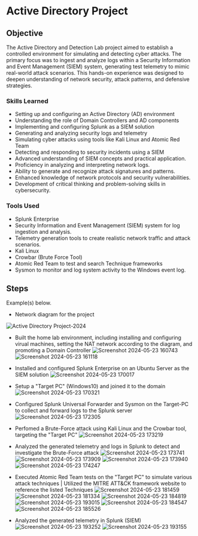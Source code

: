 # Active Directory Project

## Objective

The Active Directory and Detection Lab project aimed to establish a controlled environment for simulating and detecting cyber attacks. The primary focus was to ingest and analyze logs within a Security Information and Event Management (SIEM) system, generating test telemetry to mimic real-world attack scenarios. This hands-on experience was designed to deepen understanding of network security, attack patterns, and defensive strategies.

### Skills Learned

- Setting up and configuring an Active Directory (AD) environment
- Understanding the role of Domain Controllers and AD components
- Implementing and configuring Splunk as a SIEM solution
- Generating and analyzing security logs and telemetry
- Simulating cyber attacks using tools like Kali Linux and Atomic Red Team
- Detecting and responding to security incidents using a SIEM
- Advanced understanding of SIEM concepts and practical application.
- Proficiency in analyzing and interpreting network logs.
- Ability to generate and recognize attack signatures and patterns.
- Enhanced knowledge of network protocols and security vulnerabilities.
- Development of critical thinking and problem-solving skills in cybersecurity.

### Tools Used

- Splunk Enterprise
- Security Information and Event Management (SIEM) system for log ingestion and analysis.
- Telemetry generation tools to create realistic network traffic and attack scenarios.
- Kali Linux
- Crowbar (Brute Force Tool)
- Atomic Red Team to test and search Technique frameworks
- Sysmon to monitor  and log system activity to the Windows event log.

## Steps

Example(s) below.

* Network diagram for the project
  
![Active Directory Project-2024](https://github.com/quinnran76/Security-Engineering-Labs/assets/58571908/031ea7e9-5114-4823-a1c4-77b740ec0d27)



* Built the home lab environment, including installing and configuring virual machines, setting the NAT network according to the diagram, and promoting a Domain Controller
![Screenshot 2024-05-23 160743](https://github.com/quinnran76/Security-Engineering-Labs/assets/58571908/9c9fa566-5912-4c46-aea1-b0d21abb52f1)
![Screenshot 2024-05-23 161118](https://github.com/quinnran76/Security-Engineering-Labs/assets/58571908/5840b289-67b4-43ce-8a0b-29e14fea94c9)




* Installed and configured Splunk Enterprise on an Ubuntu Server as the SIEM solution
![Screenshot 2024-05-23 170017](https://github.com/quinnran76/Security-Engineering-Labs/assets/58571908/448bb87c-7a41-414f-925b-4f415b08a257)




* Setup a "Target PC" (Windows10) and joined it to the domain
![Screenshot 2024-05-23 170321](https://github.com/quinnran76/Security-Engineering-Labs/assets/58571908/2cb95bd6-a629-4139-834a-8cba4e1ef4f2)



* Configured Splunk Universal Forwarder and Sysmon on the Target-PC to collect and forward logs to the Splunk server
![Screenshot 2024-05-23 172305](https://github.com/quinnran76/Security-Engineering-Labs/assets/58571908/c87c041f-3dda-40fb-8b77-0f87abd4ad77)



* Perfomed a Brute-Force attack using Kali Linux and the Crowbar tool, targeting the "Target PC"
![Screenshot 2024-05-23 173219](https://github.com/quinnran76/Security-Engineering-Labs/assets/58571908/24f1122a-3143-4567-b829-09b8139f3cdf)





* Analyzed the generated telemetry and logs in Splunk to detect and investigate the Brute-Force attack
![Screenshot 2024-05-23 173741](https://github.com/quinnran76/Security-Engineering-Labs/assets/58571908/0f2b517c-eaf7-4bec-9ef5-c613c041a5e9)
![Screenshot 2024-05-23 173909](https://github.com/quinnran76/Security-Engineering-Labs/assets/58571908/a37d92bd-0f3c-4a55-8975-64244f348eb2)
![Screenshot 2024-05-23 173940](https://github.com/quinnran76/Security-Engineering-Labs/assets/58571908/b62b412f-60f3-489d-8495-28a439a441c9)
![Screenshot 2024-05-23 174247](https://github.com/quinnran76/Security-Engineering-Labs/assets/58571908/0d9e3ec2-f014-4161-8435-077c7a0b51c6)





*  Executed Atomic Red Team tests on the "Target PC" to simulate various attack techniques | Utilized the MITRE ATT&CK framework website to reference the listed Techniques
![Screenshot 2024-05-23 181459](https://github.com/quinnran76/Security-Engineering-Labs/assets/58571908/3aac4911-a2aa-47b9-a023-cd2955ffbe54)
![Screenshot 2024-05-23 181334](https://github.com/quinnran76/Security-Engineering-Labs/assets/58571908/eda5384c-dad1-4c5c-8b43-b6aec886e22c)
![Screenshot 2024-05-23 184819](https://github.com/quinnran76/Security-Engineering-Labs/assets/58571908/7ec30129-c9a2-4ba7-aa48-040c574e386e)
![Screenshot 2024-05-23 193015](https://github.com/quinnran76/Security-Engineering-Labs/assets/58571908/dd1f9029-393d-4269-827b-8a5214592a63)
![Screenshot 2024-05-23 184547](https://github.com/quinnran76/Security-Engineering-Labs/assets/58571908/b4407794-8b92-408c-86d2-d229f900b86d)
![Screenshot 2024-05-23 185526](https://github.com/quinnran76/Security-Engineering-Labs/assets/58571908/83975dba-d100-4b44-9a0e-32e0c97c9402)



*  Analyzed the generated telemetry in Splunk (SIEM)
![Screenshot 2024-05-23 193252](https://github.com/quinnran76/Security-Engineering-Labs/assets/58571908/45d6c642-8a03-48fd-a0f1-529960e17a9e)
![Screenshot 2024-05-23 193155](https://github.com/quinnran76/Security-Engineering-Labs/assets/58571908/bb5d1fb9-47f8-45d5-9e23-5acf43aa96a5)










 

